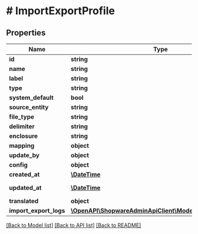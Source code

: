 # # ImportExportProfile

## Properties

Name | Type | Description | Notes
------------ | ------------- | ------------- | -------------
**id** | **string** |  | [optional]
**name** | **string** |  | [optional]
**label** | **string** |  |
**type** | **string** |  | [optional]
**system_default** | **bool** |  | [optional]
**source_entity** | **string** |  |
**file_type** | **string** |  |
**delimiter** | **string** |  |
**enclosure** | **string** |  |
**mapping** | **object** |  | [optional]
**update_by** | **object** |  | [optional]
**config** | **object** |  | [optional]
**created_at** | [**\DateTime**](\DateTime.md) |  | [readonly]
**updated_at** | [**\DateTime**](\DateTime.md) |  | [optional] [readonly]
**translated** | **object** |  | [optional]
**import_export_logs** | [**\OpenAPI\ShopwareAdminApiClient\Model\ImportExportLog[]**](ImportExportLog.md) |  | [optional]

[[Back to Model list]](../../README.md#models) [[Back to API list]](../../README.md#endpoints) [[Back to README]](../../README.md)
